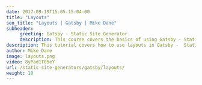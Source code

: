 ```yaml
---
date: 2017-09-19T15:05:15-04:00
title: "Layouts"
seo_title: "Layouts | Gatsby | Mike Dane"
subheader:
     greeting: Gatsby - Static Site Generator
     description: This course covers the basics of using Gatsby - Static Site Generator. Work your way through the videos/articles and I'll teach you everything you need to know to create a professional and scalable website or blog!
description: This tutorial covers how to use layouts in Gatsby -  Static Site Generator.
author: Mike Dane
image: layouts.png
video: 8yPad1T05eY
url: /static-site-generators/gatsby/layouts/
weight: 10
---
```

